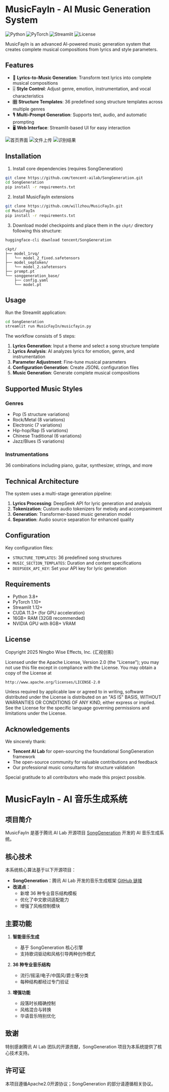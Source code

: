 # MusicFayIn - AI Music Generation System

![Python](https://img.shields.io/badge/python-3.8+-blue.svg)
![PyTorch](https://img.shields.io/badge/PyTorch-1.10+-red.svg)
![Streamlit](https://img.shields.io/badge/Streamlit-1.12+-green.svg)
![License](https://img.shields.io/badge/License-Apache%202.0-blue.svg)

MusicFayIn is an advanced AI-powered music generation system that creates complete musical compositions from lyrics and style parameters.

## Features

- 🎵 **Lyrics-to-Music Generation**: Transform text lyrics into complete musical compositions
- 🎚️ **Style Control**: Adjust genre, emotion, instrumentation, and vocal characteristics
- 🎛️ **Structure Templates**: 36 predefined song structure templates across multiple genres
- 🎙️ **Multi-Prompt Generation**: Supports text, audio, and automatic prompting
- 🖥️ **Web Interface**: Streamlit-based UI for easy interaction

 ![首页界面](https://raw.githubusercontent.com/willzhou/MusicFayIn/main/assets/home.png)
 ![文件上传](https://raw.githubusercontent.com/willzhou/MusicFayIn/main/assets/lyrics.png)
 ![识别结果](https://raw.githubusercontent.com/willzhou/MusicFayIn/main/assets/generation.png)

## Installation

1. Install core dependencies (requires SongGeneration)
```bash
git clone https://github.com/tencent-ailab/SongGeneration.git
cd SongGeneration
pip install -r requirements.txt
```

2. Install MusicFayIn extensions
```bash
git clone https://github.com/willzhou/MusicFayIn.git
cd MusicFayIn
pip install -r requirements.txt
```

3. Download model checkpoints and place them in the `ckpt/` directory following this structure:
```bash
huggingface-cli download tencent/SongGeneration
```
```
ckpt/
├── model_1rvq/
│   └── model_2_fixed.safetensors
├── model_septoken/
│   └── model_2.safetensors
├── prompt.pt
└── songgeneration_base/
    ├── config.yaml
    └── model.pt
```
## Usage

Run the Streamlit application:
```bash
cd SongGeneration
streamlit run MusicFayIn/musicfayin.py
```

The workflow consists of 5 steps:

1. **Lyrics Generation**: Input a theme and select a song structure template
2. **Lyrics Analysis**: AI analyzes lyrics for emotion, genre, and instrumentation
3. **Parameter Adjustment**: Fine-tune musical parameters
4. **Configuration Generation**: Create JSONL configuration files
5. **Music Generation**: Generate complete musical compositions

## Supported Music Styles

### Genres
- Pop (5 structure variations)
- Rock/Metal (8 variations)
- Electronic (7 variations)
- Hip-hop/Rap (5 variations)
- Chinese Traditional (6 variations)
- Jazz/Blues (5 variations)

### Instrumentations
36 combinations including piano, guitar, synthesizer, strings, and more

## Technical Architecture

The system uses a multi-stage generation pipeline:
1. **Lyrics Processing**: DeepSeek API for lyric generation and analysis
2. **Tokenization**: Custom audio tokenizers for melody and accompaniment
3. **Generation**: Transformer-based music generation model
4. **Separation**: Audio source separation for enhanced quality

## Configuration

Key configuration files:
- `STRUCTURE_TEMPLATES`: 36 predefined song structures
- `MUSIC_SECTION_TEMPLATES`: Duration and content specifications
- `DEEPSEEK_API_KEY`: Set your API key for lyric generation

## Requirements

- Python 3.8+
- PyTorch 1.10+
- Streamlit 1.12+
- CUDA 11.3+ (for GPU acceleration)
- 16GB+ RAM (32GB recommended)
- NVIDIA GPU with 8GB+ VRAM

## License

Copyright 2025 Ningbo Wise Effects, Inc. (汇视创影)

Licensed under the Apache License, Version 2.0 (the "License");
you may not use this file except in compliance with the License.
You may obtain a copy of the License at

    http://www.apache.org/licenses/LICENSE-2.0

Unless required by applicable law or agreed to in writing, software
distributed under the License is distributed on an "AS IS" BASIS,
WITHOUT WARRANTIES OR CONDITIONS OF ANY KIND, either express or implied.
See the License for the specific language governing permissions and
limitations under the License.

## Acknowledgements

We sincerely thank:
- **Tencent AI Lab** for open-sourcing the foundational SongGeneration framework
- The open-source community for valuable contributions and feedback
- Our professional music consultants for structure validation

Special gratitude to all contributors who made this project possible.

# MusicFayIn - AI 音乐生成系统

## 项目简介
MusicFayIn 是基于腾讯 AI Lab 开源项目 [SongGeneration](https://github.com/tencent-ailab/SongGeneration) 开发的 AI 音乐生成系统。

## 核心技术
本系统核心算法基于以下开源项目：
- **SongGeneration**：腾讯 AI Lab 开发的音乐生成框架 [GitHub 链接](https://github.com/tencent-ailab/SongGeneration)
- **改进点**：
  - 新增 36 种专业音乐结构模板
  - 优化了中文歌词适配能力
  - 增强了风格控制模块

## 主要功能
1. **智能音乐生成**
   - 基于 SongGeneration 核心引擎
   - 支持歌词驱动和风格引导两种创作模式

2. **36 种专业音乐结构**
   - 流行/摇滚/电子/中国风/爵士等分类
   - 每种结构都经过专门验证

3. **增强功能**
   - 段落时长精确控制
   - 风格混合与转换
   - 华语音乐特别优化

## 致谢
特别感谢腾讯 AI Lab 团队的开源贡献，SongGeneration 项目为本系统提供了核心技术支持。

## 许可证
本项目遵循Apache2.0开源协议；SongGeneration 的部分请遵循相关协议。
